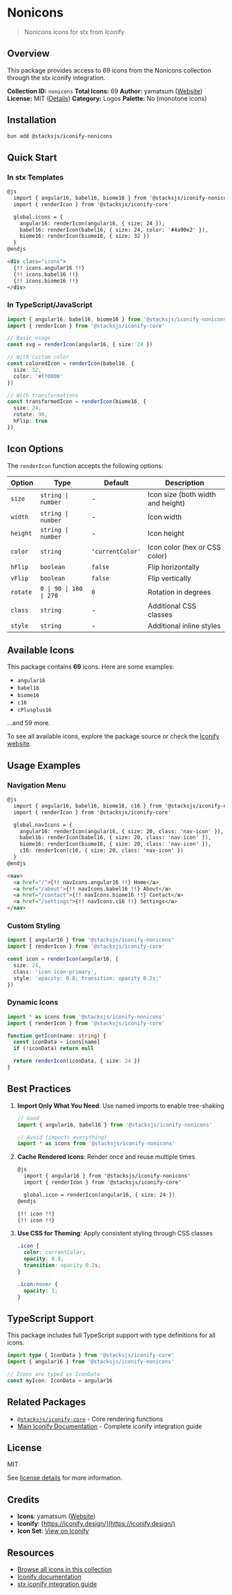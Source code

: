 # Nonicons

> Nonicons icons for stx from Iconify

## Overview

This package provides access to 69 icons from the Nonicons collection through the stx iconify integration.

**Collection ID:** `nonicons`
**Total Icons:** 69
**Author:** yamatsum ([Website](https://github.com/yamatsum/nonicons))
**License:** MIT ([Details](https://github.com/yamatsum/nonicons/blob/master/LICENSE))
**Category:** Logos
**Palette:** No (monotone icons)

## Installation

```bash
bun add @stacksjs/iconify-nonicons
```

## Quick Start

### In stx Templates

```html
@js
  import { angular16, babel16, biome16 } from '@stacksjs/iconify-nonicons'
  import { renderIcon } from '@stacksjs/iconify-core'

  global.icons = {
    angular16: renderIcon(angular16, { size: 24 }),
    babel16: renderIcon(babel16, { size: 24, color: '#4a90e2' }),
    biome16: renderIcon(biome16, { size: 32 })
  }
@endjs

<div class="icons">
  {!! icons.angular16 !!}
  {!! icons.babel16 !!}
  {!! icons.biome16 !!}
</div>
```

### In TypeScript/JavaScript

```typescript
import { angular16, babel16, biome16 } from '@stacksjs/iconify-nonicons'
import { renderIcon } from '@stacksjs/iconify-core'

// Basic usage
const svg = renderIcon(angular16, { size: 24 })

// With custom color
const coloredIcon = renderIcon(babel16, {
  size: 32,
  color: '#ff0000'
})

// With transformations
const transformedIcon = renderIcon(biome16, {
  size: 24,
  rotate: 90,
  hFlip: true
})
```

## Icon Options

The `renderIcon` function accepts the following options:

| Option | Type | Default | Description |
|--------|------|---------|-------------|
| `size` | `string \| number` | - | Icon size (both width and height) |
| `width` | `string \| number` | - | Icon width |
| `height` | `string \| number` | - | Icon height |
| `color` | `string` | `'currentColor'` | Icon color (hex or CSS color) |
| `hFlip` | `boolean` | `false` | Flip horizontally |
| `vFlip` | `boolean` | `false` | Flip vertically |
| `rotate` | `0 \| 90 \| 180 \| 270` | `0` | Rotation in degrees |
| `class` | `string` | - | Additional CSS classes |
| `style` | `string` | - | Additional inline styles |

## Available Icons

This package contains **69** icons. Here are some examples:

- `angular16`
- `babel16`
- `biome16`
- `c16`
- `cPlusplus16`

...and 59 more.

To see all available icons, explore the package source or check the [Iconify website](https://icon-sets.iconify.design/nonicons/).

## Usage Examples

### Navigation Menu

```html
@js
  import { angular16, babel16, biome16, c16 } from '@stacksjs/iconify-nonicons'
  import { renderIcon } from '@stacksjs/iconify-core'

  global.navIcons = {
    angular16: renderIcon(angular16, { size: 20, class: 'nav-icon' }),
    babel16: renderIcon(babel16, { size: 20, class: 'nav-icon' }),
    biome16: renderIcon(biome16, { size: 20, class: 'nav-icon' }),
    c16: renderIcon(c16, { size: 20, class: 'nav-icon' })
  }
@endjs

<nav>
  <a href="/">{!! navIcons.angular16 !!} Home</a>
  <a href="/about">{!! navIcons.babel16 !!} About</a>
  <a href="/contact">{!! navIcons.biome16 !!} Contact</a>
  <a href="/settings">{!! navIcons.c16 !!} Settings</a>
</nav>
```

### Custom Styling

```typescript
import { angular16 } from '@stacksjs/iconify-nonicons'
import { renderIcon } from '@stacksjs/iconify-core'

const icon = renderIcon(angular16, {
  size: 24,
  class: 'icon icon-primary',
  style: 'opacity: 0.8; transition: opacity 0.2s;'
})
```

### Dynamic Icons

```typescript
import * as icons from '@stacksjs/iconify-nonicons'
import { renderIcon } from '@stacksjs/iconify-core'

function getIcon(name: string) {
  const iconData = icons[name]
  if (!iconData) return null

  return renderIcon(iconData, { size: 24 })
}
```

## Best Practices

1. **Import Only What You Need**: Use named imports to enable tree-shaking
   ```typescript
   // Good
   import { angular16, babel16 } from '@stacksjs/iconify-nonicons'

   // Avoid (imports everything)
   import * as icons from '@stacksjs/iconify-nonicons'
   ```

2. **Cache Rendered Icons**: Render once and reuse multiple times
   ```html
   @js
     import { angular16 } from '@stacksjs/iconify-nonicons'
     import { renderIcon } from '@stacksjs/iconify-core'

     global.icon = renderIcon(angular16, { size: 24 })
   @endjs

   {!! icon !!}
   {!! icon !!}
   ```

3. **Use CSS for Theming**: Apply consistent styling through CSS classes
   ```css
   .icon {
     color: currentColor;
     opacity: 0.8;
     transition: opacity 0.2s;
   }

   .icon:hover {
     opacity: 1;
   }
   ```

## TypeScript Support

This package includes full TypeScript support with type definitions for all icons.

```typescript
import type { IconData } from '@stacksjs/iconify-core'
import { angular16 } from '@stacksjs/iconify-nonicons'

// Icons are typed as IconData
const myIcon: IconData = angular16
```

## Related Packages

- [`@stacksjs/iconify-core`](../iconify-core) - Core rendering functions
- [Main Iconify Documentation](../../docs/iconify.md) - Complete iconify integration guide

## License

MIT

See [license details](https://github.com/yamatsum/nonicons/blob/master/LICENSE) for more information.

## Credits

- **Icons**: yamatsum ([Website](https://github.com/yamatsum/nonicons))
- **Iconify**: [https://iconify.design/](https://iconify.design/)
- **Icon Set**: [View on Iconify](https://icon-sets.iconify.design/nonicons/)

## Resources

- [Browse all icons in this collection](https://icon-sets.iconify.design/nonicons/)
- [Iconify documentation](https://iconify.design/docs/)
- [stx iconify integration guide](../../docs/iconify.md)
